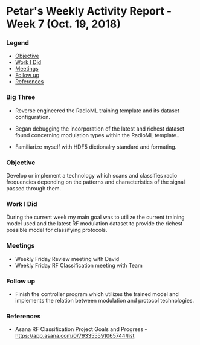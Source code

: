 # Petar's Weekly Activity Report - Week 7  (Oct. 19, 2018)
### Legend
- [Objective](#objective)
- [Work I Did](#work-i-did)
- [Meetings](#meetings)
- [Follow up](#follow-up)
- [References](#references)

### Big Three
- Reverse engineered the RadioML training template and its dataset configuration. 

- Began debugging the incorporation of the latest and richest dataset found concerning modulation types within the RadioML template.. 

- Familiarize myself with HDF5 dictionalry standard and formating.

### Objective
Develop or implement a technology which scans and classifies radio frequencies depending on the patterns and characteristics of the signal passed through them.

### Work I Did
During the current week my main goal was to utilize the current training model used and the latest RF modulation dataset to provide the richest possible model for classifying protocols.

### Meetings
 - Weekly Friday Review meeting with David
 - Weekly Friday RF Classification meeting with Team

### Follow up
- Finish the controller program which utilizes the trained model and implements the relation between modulation and protocol technologies.

### References
- Asana RF Classification Project Goals and Progress - https://app.asana.com/0/793355591065744/list
